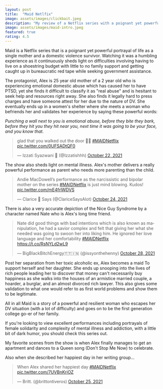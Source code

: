 ```yaml
---
layout: post
title:  "Maid Netlfix"
image: assets/images/clickbait.jpeg
description: "My review of a Netflix series with a poignant yet powerful portrayal of life as a single mother and domestic violence survivor"
image: assets/images/maid-intro.jpeg
featured: true
rating: 4.5
---
```

Maid is a Netflix series that is a poignant yet powerful portrayal of life as a single mother and a domestic violence survivor. Watching it was a humbling experience as it continuously sheds light on difficulties involving having to live on a shoestring budget with little to no family support and getting caught up in bureaucratic red tape while seeking government assistance.

The protagonist, Alex is 25 year old mother of a 2 year old who is experiencing emotional domestic abuse which has caused her to have PTSD, yet she finds it difficult to classify it as "real abuse" and is hesitant to seek help and resources right away. She also finds it legally hard to press charges and have someone attest for her due to the nature of DV. She eventually ends up in a women's shelter where she meets a woman who befriends her and validates her experience by saying these powerful words:

_Punching a wall next to you is emotional abuse,_
_before they bite they bark, before they hit you they hit near you,_
_next time it was going to be your face, and you know that._


<blockquote class="twitter-tweet"><p lang="en" dir="ltr">glad that you walked out the door 🙂🚩 <a href="https://twitter.com/hashtag/MAIDNetflix?src=hash&amp;ref_src=twsrc%5Etfw">#MAIDNetflix</a> <a href="https://t.co/0UFSADtQF0">pic.twitter.com/0UFSADtQF0</a></p>&mdash; Izzati Syazwani 🏴 (@Izzatishhh) <a href="https://twitter.com/Izzatishhh/status/1451389014754279429?ref_src=twsrc%5Etfw">October 22, 2021</a></blockquote> <script async src="https://platform.twitter.com/widgets.js" charset="utf-8"></script>

The show also sheds light on mental illness. Alex's mother delivers a really powerful performance as parent who needs more parenting than the child.

<blockquote class="twitter-tweet"><p lang="en" dir="ltr">Andie MacDowell’s performance as the narcissistic and bipolar mother on the series <a href="https://twitter.com/hashtag/MAIDNetflix?src=hash&amp;ref_src=twsrc%5Etfw">#MAIDNetflix</a> is just mind blowing. Kudos! <a href="https://t.co/mE4frlWDVS">pic.twitter.com/mE4frlWDVS</a></p>&mdash; Clarice 🎀 Says (@ClariceSaysAlot) <a href="https://twitter.com/ClariceSaysAlot/status/1452125526512922628?ref_src=twsrc%5Etfw">October 24, 2021</a></blockquote> <script async src="https://platform.twitter.com/widgets.js" charset="utf-8"></script>

There is also a very accurate depiction of the Nice Guy Syndrome by a character named Nate who is Alex's long time friend.

<blockquote class="twitter-tweet"><p lang="en" dir="ltr">Nate did good things with bad intentions which is also known as manipulation, he had a savior complex and felt that giving her what she needed was going to swoon her into liking him. He ignored her love language and her comfortability <a href="https://twitter.com/hashtag/MAIDNetflix?src=hash&amp;ref_src=twsrc%5Etfw">#MAIDNetflix</a> <a href="https://t.co/RsNYLd2wL9">https://t.co/RsNYLd2wL9</a></p>&mdash; BigBlackBitchEnergy🇹🇹🇮🇳 (@issyonthehenny) <a href="https://twitter.com/issyonthehenny/status/1453556379558367232?ref_src=twsrc%5Etfw">October 28, 2021</a></blockquote> <script async src="https://platform.twitter.com/widgets.js" charset="utf-8"></script>


Post her separation from her toxic alcoholic ex, Alex becomes a maid To support herself and her daughter. She ends up snooping into the lives of rich people leading her to discover that money can't necessarily buy happiness as she walks into the houses of an armistice married couple, a hoarder, a burglar, and an almost divorced rich lawyer. This also gives some validation to what one would refer to as first world problems and show them to be legitimate.

All in all Maid is a story of a powerful and resilient woman who escapes her DV situation (with a lot of difficulty) and goes on to be the first generation college go-er of her family.

If you're looking to view excellent performances including portrayals of female solidarity and complexity of mental illness and addiction, with a little bit of dark humor, you should check this series out.

My favorite scenes from the show is when Alex finally manages to get an apartment and dances to a Queen song (Don't Stop Me Now) to celebrate.

Also when she described her happiest day in her writing group...

<blockquote class="twitter-tweet"><p lang="en" dir="ltr">When Alex shared her happiest day <a href="https://twitter.com/hashtag/MAIDNetflix?src=hash&amp;ref_src=twsrc%5Etfw">#MAIDNetflix</a> <a href="https://t.co/7UVBnKriOZ">pic.twitter.com/7UVBnKriOZ</a></p>&mdash; Britt. (@brittontiveros) <a href="https://twitter.com/brittontiveros/status/1452469371436249090?ref_src=twsrc%5Etfw">October 25, 2021</a></blockquote> <script async src="https://platform.twitter.com/widgets.js" charset="utf-8"></script>
